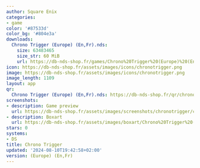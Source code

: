 ```yaml
---
author: Square Enix
categories:
- game
color: '#87533d'
color_bg: '#804e3a'
downloads:
  Chrono Trigger (Europe) (En,Fr).nds:
    size: 63483465
    size_str: 60 MiB
    url: https://db-nds-shop.fr/games/Chrono%20Trigger%20(Europe)%20(En,Fr).zip
icon: https://db-nds-shop.fr/assets/images/icons/chronotrigger.png
image: https://db-nds-shop.fr/assets/images/icons/chronotrigger.png
image_length: 1109
layout: app
qr:
  Chrono Trigger (Europe) (En,Fr).nds: https://db-nds-shop.fr/qr/chrono-trigger-europe-enfr-nds.png
screenshots:
- description: Game preview
  url: https://db-nds-shop.fr/assets/images/screenshots/chronotrigger/chronotrigger.png
- description: Boxart
  url: https://db-nds-shop.fr/assets/images/boxart/Chrono%20Trigger%20(Europe)%20(En%2CFr).nds.png
stars: 0
systems:
- DS
title: Chrono Trigger
updated: '2024-08-10T19:42:58+02:00'
version: (Europe) (En,Fr)
---
```

